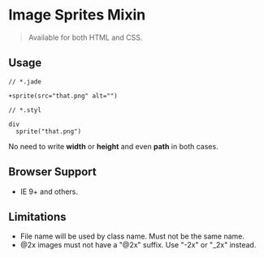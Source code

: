 # Image Sprites Mixin

> Available for both HTML and CSS.

## Usage

```
// *.jade

+sprite(src="that.png" alt="")
```

```
// *.styl

div
  sprite("that.png")
```

No need to write __width__ or __height__ and even __path__ in both cases.

## Browser Support

- IE 9+ and others.

## Limitations

- File name will be used by class name. Must not be the same name.
- @2x images must not have a "@2x" suffix. Use "-2x" or "_2x" instead.
